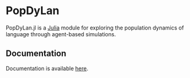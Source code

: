 # PopDyLan

PopDyLan.jl is a [Julia](https://julialang.org/) module for exploring the population dynamics of language through agent-based simulations.

## Documentation

Documentation is available [here](latest).
